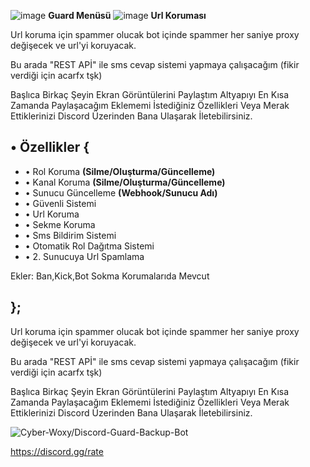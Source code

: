  ![image](https://user-images.githubusercontent.com/65469887/164894400-b435df13-a92c-47a5-996a-63b973452643.png) **Guard Menüsü**
 ![image](https://user-images.githubusercontent.com/65469887/164894643-1c116e8e-750b-4412-a66e-02dfcf3c68c0.png) **Url Koruması**

Url koruma için spammer olucak bot içinde spammer her saniye proxy değişecek ve url'yi koruyacak.

Bu arada "REST APİ" ile sms cevap sistemi yapmaya çalışacağım (fikir verdiği için acarfx tşk)


Başlıca Birkaç Şeyin Ekran Görüntülerini Paylaştım Altyapıyı En Kısa Zamanda Paylaşacağım Eklememi İstediğiniz Özellikleri Veya Merak Ettiklerinizi Discord Üzerinden Bana Ulaşarak İletebilirsiniz.


## • Özellikler {
  -  • Rol Koruma **(Silme/Oluşturma/Güncelleme)**
  -  • Kanal Koruma **(Silme/Oluşturma/Güncelleme)**
  -  • Sunucu Güncelleme **(Webhook/Sunucu Adı)**
  -  • Güvenli Sistemi
  -  • Url Koruma
  -  • Sekme Koruma
  -  • Sms Bildirim Sistemi
  -  • Otomatik Rol Dağıtma Sistemi
  -  • 2. Sunucuya Url Spamlama

Ekler: Ban,Kick,Bot Sokma Korumalarıda Mevcut
## };

Url koruma için spammer olucak bot içinde spammer her saniye proxy değişecek ve url'yi koruyacak.

Bu arada "REST APİ" ile sms cevap sistemi yapmaya çalışacağım (fikir verdiği için acarfx tşk)


Başlıca Birkaç Şeyin Ekran Görüntülerini Paylaştım Altyapıyı En Kısa Zamanda Paylaşacağım Eklememi İstediğiniz Özellikleri Veya Merak Ettiklerinizi Discord Üzerinden Bana Ulaşarak İletebilirsiniz.

<img src="https://komarev.com/ghpvc/?username=Discord-Guard-Backup-Bot&label=Ziyaretçi%20Sayısı&color=da004e" alt="Cyber-Woxy/Discord-Guard-Backup-Bot" />

https://discord.gg/rate
